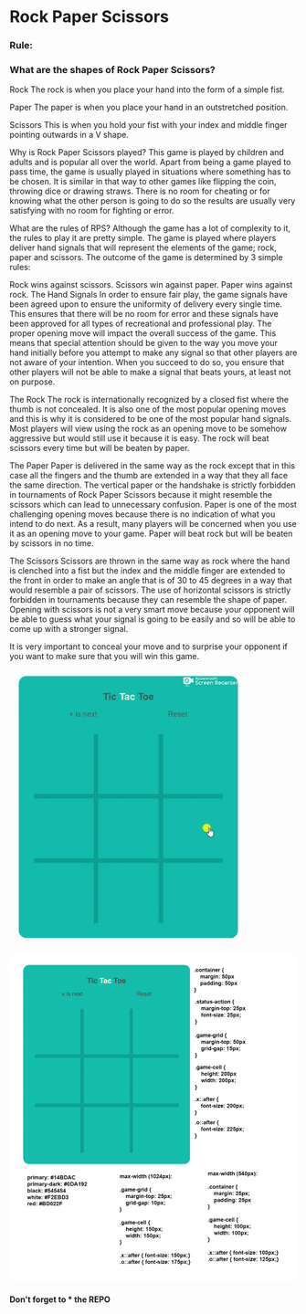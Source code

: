 # Rock Paper Scissors
### Rule: 
### What are the shapes of Rock Paper Scissors?
Rock
The rock is when you place your hand into the form of a simple fist.

Paper
The paper is when you place your hand in an outstretched position.

Scissors
This is when you hold your fist with your index and middle finger pointing outwards in a V shape.

Why is Rock Paper Scissors played?
This game is played by children and adults and is popular all over the world. Apart from being a game played to pass time, the game is usually played in situations where something has to be chosen. It is similar in that way to other games like flipping the coin, throwing dice or drawing straws. There is no room for cheating or for knowing what the other person is going to do so the results are usually very satisfying with no room for fighting or error.

What are the rules of RPS?
Although the game has a lot of complexity to it, the rules to play it are pretty simple.
The game is played where players deliver hand signals that will represent the elements of the game; rock, paper and scissors. The outcome of the game is determined by 3 simple rules:

Rock wins against scissors.
Scissors win against paper.
Paper wins against rock.
The Hand Signals
In order to ensure fair play, the game signals have been agreed upon to ensure the uniformity of delivery every single time. This ensures that there will be no room for error and these signals have been approved for all types of recreational and professional play.
The proper opening move will impact the overall success of the game. This means that special attention should be given to the way you move your hand initially before you attempt to make any signal so that other players are not aware of your intention. When you succeed to do so, you ensure that other players will not be able to make a signal that beats yours, at least not on purpose.

The Rock
The rock is internationally recognized by a closed fist where the thumb is not concealed. It is also one of the most popular opening moves and this is why it is considered to be one of the most popular hand signals. Most players will view using the rock as an opening move to be somehow aggressive but would still use it because it is easy. The rock will beat scissors every time but will be beaten by paper.

The Paper
Paper is delivered in the same way as the rock except that in this case all the fingers and the thumb are extended in a way that they all face the same direction. The vertical paper or the handshake is strictly forbidden in tournaments of Rock Paper Scissors because it might resemble the scissors which can lead to unnecessary confusion. Paper is one of the most challenging opening moves because there is no indication of what you intend to do next. As a result, many players will be concerned when you use it as an opening move to your game. Paper will beat rock but will be beaten by scissors in no time.

The Scissors
Scissors are thrown in the same way as rock where the hand is clenched into a fist but the index and the middle finger are extended to the front in order to make an angle that is of 30 to 45 degrees in a way that would resemble a pair of scissors. The use of horizontal scissors is strictly forbidden in tournaments because they can resemble the shape of paper. Opening with scissors is not a very smart move because your opponent will be able to guess what your signal is going to be easily and so will be able to come up with a stronger signal.

It is very important to conceal your move and to surprise your opponent if you want to make sure that you will win this game.

![pig_dice_game_ss](https://github.com/aritrochakraborty29/Tak-Tak-Toe/blob/main/20201115-232604.gif)

![REsponsive_site](https://github.com/aritrochakraborty29/Tak-Tak-Toe/blob/main/blueprint.jpg)


#### Don't forget to * the REPO



